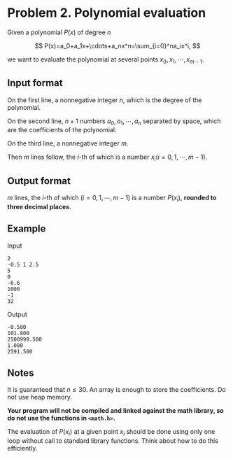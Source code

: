 # Problem 2. Polynomial evaluation

Given a polynomial $P(x)$ of degree $n$

$$
P(x)=a_0+a_1x+\cdots+a_nx^n=\sum_{i=0}^na_ix^i,
$$

we want to evaluate the polynomial at several points $x_0, x_1,\cdots,x_{m-1}$.

## Input format

On the first line, a nonnegative integer $n$, which is the degree of the polynomial.

On the second line, $n+1$ numbers $a_0,a_1,\cdots,a_n$ separated by space, which are the coefficients of the polynomial.

On the third line, a nonnegative integer $m$.

Then $m$ lines follow, the $i$-th of which is a number $x_i(i=0,1,\cdots,m-1)$.

## Output format

$m$ lines, the $i$-th of which ($i=0,1,\cdots,m-1$) is a number $P\left(x_i\right)$, **rounded to three decimal places**.

## Example

Input

```
2
-0.5 1 2.5
5
0
-6.6
1000
-1
32
```

Output

```
-0.500
101.800
2500999.500
1.000
2591.500
```

## Notes

It is guaranteed that $n\leqslant 30$. An array is enough to store the coefficients. Do not use heap memory.

**Your program will not be compiled and linked against the math library, so do not use the functions in `<math.h>`.**

The evaluation of $P\left(x_i\right)$ at a given point $x_i$ should be done using only one loop without call to standard library functions. Think about how to do this efficiently.
